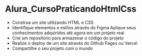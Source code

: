 # Alura_CursoPraticandoHtmlCss
* Construa um site utilizando HTML e CSS 
* Identifique elementos e estilos através do Figma Aplique seus conhecimentos adquiridos até agora em um projeto real 
* Crie um repositório para armazenar o código do projeto
* Realize o deploy de um site através do Github Pages ou Vercel 
* Compartilhe o seu projeto com o mundo
